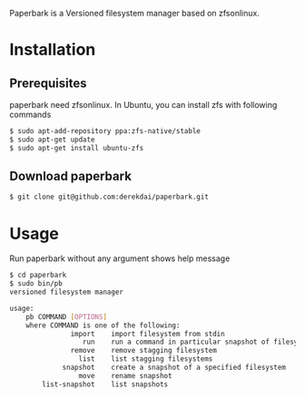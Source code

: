Paperbark is a Versioned filesystem manager based on zfsonlinux.

# Installation
## Prerequisites
paperbark need zfsonlinux. In Ubuntu, you can install zfs with following
commands
```bash
$ sudo apt-add-repository ppa:zfs-native/stable
$ sudo apt-get update
$ sudo apt-get install ubuntu-zfs
```

## Download paperbark
```bash
$ git clone git@github.com:derekdai/paperbark.git
```

# Usage
Run paperbark without any argument shows help message
```bash
$ cd paperbark
$ sudo bin/pb
versioned filesystem manager

usage:
    pb COMMAND [OPTIONS]
    where COMMAND is one of the following:
               import    import filesystem from stdin
                  run    run a command in particular snapshot of filesystem
               remove    remove stagging filesystem
                 list    list stagging filesystems
             snapshot    create a snapshot of a specified filesystem
                 move    rename snapshot
        list-snapshot    list snapshots
```